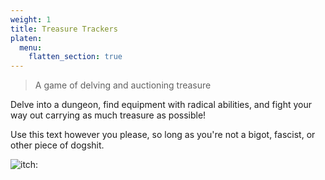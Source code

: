 ```yaml
---
weight: 1
title: Treasure Trackers
platen:
  menu:
    flatten_section: true
---
```


> A game of delving and auctioning treasure

Delve into a dungeon, find equipment with radical abilities, and fight your way out carrying as much treasure as possible!

Use this text however you please, so long as you're not a bigot, fascist, or other piece of dogshit.

![itch:](picaroons)
